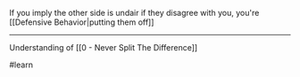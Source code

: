If you imply the other side is undair if they disagree with you, you're [[Defensive Behavior|putting them off]]

---

Understanding of [[0 - Never Split The Difference]]

#learn